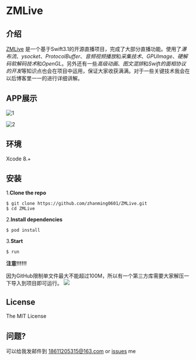 
# **ZMLive**



## 介绍


[ZMLive](https://github.com/zhanming0601/ZMLive) 是一个基于Swift3.1的开源直播项目，完成了大部分直播功能。使用了*瀑布流*、*ysocket*、*ProtocolBuffer*、*音频视频播放*和*采集技术*、*GPUImage*、*硬解码软解码技术*和*OpenGL*。另外还有一些*高级动画*、*图文混排*和*Swift的面相协议的开发*等知识点也会在项目中运用，保证大家收获满满。对于一些关键技术我会在以后博客里一一的进行详细讲解。

## APP展示

![1](http://upload-images.jianshu.io/upload_images/2018589-d0647447a5a5bd17.png?imageMogr2/auto-orient/strip%7CimageView2/2/w/1240)




![2](http://upload-images.jianshu.io/upload_images/2018589-07bdc3d25e6ea81a.png?imageMogr2/auto-orient/strip%7CimageView2/2/w/1240)

## 环境

Xcode 8.+

## 安装


1.**Clone the repo**

```
$ git clone https://github.com/zhanming0601/ZMLive.git
$ cd ZMLive
```
2.**Install dependencies**

```
$ pod install
```
3.**Start**
 
```
$ run
```

**注意!!!!!!**

因为GitHub限制单文件最大不能超过100M，所以有一个第三方库需要大家解压一下导入到项目即可运行。
![](http://upload-images.jianshu.io/upload_images/2018589-5f562f2a143da4e5.png?imageMogr2/auto-orient/strip%7CimageView2/2/w/1240)


## License

The MIT License

## 问题?

可以给我发邮件到 18611205315@163.com or [issues](https://github.com/zhanming0601/ZMLive/issues) me

